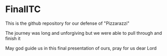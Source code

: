 # FinalITC

This is the github repository for our defense of "Pizzarazzi" 

The journey was long and unforgiving but we were able to pull through and finish it 

May god guide us in this final presentation of ours, pray for us dear Lord
